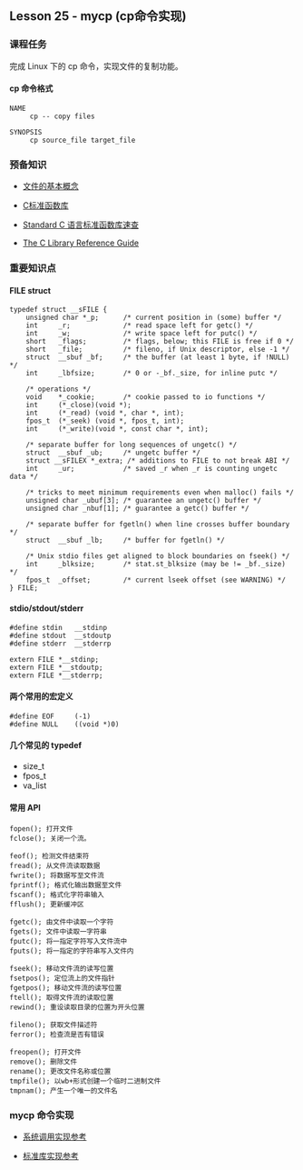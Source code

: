 
## Lesson 25 - mycp (cp命令实现)

### 课程任务
完成 Linux 下的 cp 命令，实现文件的复制功能。

#### cp 命令格式

	NAME
	     cp -- copy files

	SYNOPSIS
	     cp source_file target_file


### 预备知识

* [文件的基本概念](http://learn.akae.cn/media/ch25s02.html)

* [C标准函数库](http://zh.wikipedia.org/zh-cn/C%E6%A8%99%E6%BA%96%E5%87%BD%E5%BC%8F%E5%BA%AB)

* [Standard C 语言标准函数库速查](http://ganquan.info/standard-c/)

* [The C Library Reference Guide](http://www.acm.uiuc.edu/webmonkeys/book/c_guide/)

### 重要知识点

#### FILE struct

	typedef struct __sFILE {
		unsigned char *_p;      /* current position in (some) buffer */
		int     _r;             /* read space left for getc() */
		int     _w;             /* write space left for putc() */
		short   _flags;         /* flags, below; this FILE is free if 0 */
		short   _file;          /* fileno, if Unix descriptor, else -1 */
		struct  __sbuf _bf;     /* the buffer (at least 1 byte, if !NULL) */
		int     _lbfsize;       /* 0 or -_bf._size, for inline putc */

		/* operations */
		void    *_cookie;       /* cookie passed to io functions */
		int     (*_close)(void *);
		int     (*_read) (void *, char *, int);
		fpos_t  (*_seek) (void *, fpos_t, int);
		int     (*_write)(void *, const char *, int);

		/* separate buffer for long sequences of ungetc() */
		struct  __sbuf _ub;     /* ungetc buffer */
		struct __sFILEX *_extra; /* additions to FILE to not break ABI */
		int     _ur;            /* saved _r when _r is counting ungetc data */

		/* tricks to meet minimum requirements even when malloc() fails */
		unsigned char _ubuf[3]; /* guarantee an ungetc() buffer */
		unsigned char _nbuf[1]; /* guarantee a getc() buffer */

		/* separate buffer for fgetln() when line crosses buffer boundary */
		struct  __sbuf _lb;     /* buffer for fgetln() */

		/* Unix stdio files get aligned to block boundaries on fseek() */
		int     _blksize;       /* stat.st_blksize (may be != _bf._size) */
		fpos_t  _offset;        /* current lseek offset (see WARNING) */
	} FILE;


#### stdio/stdout/stderr

	#define stdin   __stdinp
	#define stdout  __stdoutp
	#define stderr  __stderrp

	extern FILE *__stdinp;
	extern FILE *__stdoutp;
	extern FILE *__stderrp;

#### 两个常用的宏定义

	#define EOF     (-1)
	#define NULL	((void *)0)

#### 几个常见的 typedef 

* size_t 
* fpos_t
* va_list

#### 常用 API

	fopen(); 打开文件
	fclose(); 关闭一个流。

	feof(); 检测文件结束符
	fread(); 从文件流读取数据
	fwrite(); 将数据写至文件流
	fprintf(); 格式化输出数据至文件
	fscanf(); 格式化字符串输入
	fflush(); 更新缓冲区

	fgetc(); 由文件中读取一个字符
	fgets(); 文件中读取一字符串
	fputc(); 将一指定字符写入文件流中
	fputs(); 将一指定的字符串写入文件内

	fseek(); 移动文件流的读写位置
	fsetpos(); 定位流上的文件指针
	fgetpos(); 移动文件流的读写位置
	ftell(); 取得文件流的读取位置
	rewind(); 重设读取目录的位置为开头位置

	fileno(); 获取文件描述符
	ferror(); 检查流是否有错误

	freopen(); 打开文件
	remove(); 删除文件
	rename(); 更改文件名称或位置
	tmpfile(); 以wb+形式创建一个临时二进制文件
	tmpnam(); 产生一个唯一的文件名

### mycp 命令实现

* [系统调用实现参考](http://blog.csdn.net/buaa_shang/article/details/9146793)

* [标准库实现参考](http://book.51cto.com/art/200903/114931.htm)

